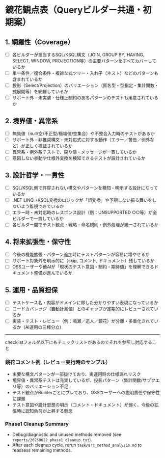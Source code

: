 # 鏡花観点表（Queryビルダー共通・初期案）

## 1. 網羅性（Coverage）
- [ ] 各ビルダーが担当するSQL/KSQL構文（JOIN, GROUP BY, HAVING, SELECT, WINDOW, PROJECTION等）の主要パターンをすべてカバーしているか
- [ ] 単一条件／複合条件・複雑な式ツリー・入れ子（ネスト）などのパターンも含まれているか
- [ ] 投影（Select/Projection）のバリエーション（匿名型・型指定・集計関数・式展開等）を網羅しているか
- [ ] サポート外・未実装・仕様上制約のあるパターンのテストも用意されているか

## 2. 境界値・異常系
- [ ] 無効値（null/空/不正型/極端値/空集合）や不整合入力時のテストがあるか
- [ ] サポート外・非推奨構文・未対応式に対する動作（エラー／警告／例外など）が正しく検証されているか
- [ ] 異常系・例外系テストで、戻り値・メッセージが一貫しているか
- [ ] 意図しない挙動や仕様外変換を検知できるテストが設計されているか

## 3. 設計哲学・一貫性
- [ ] SQL/KSQL側で許容されない構文やパターンを検知・明示する設計になっているか
- [ ] .NET LINQ→KSQL変換のロジックが「誤変換」や予期しない振る舞いをしないよう監視できているか
- [ ] エラー時・未対応時のレスポンス設計（例：UNSUPPORTED ○○等）が全ビルダーで一貫しているか
- [ ] 各ビルダー間でテスト観点・戦略・命名規則・例外処理が統一されているか

## 4. 将来拡張性・保守性
- [ ] 今後の機能拡張・パターン追加時にテストパターンが容易に増やせるか
- [ ] サポート対象外を明示的に（skip, コメント, ドキュメント）残しているか
- [ ] OSSユーザーや他AIが「現状のテスト意図・制約・期待値」を理解できるドキュメント整備が進んでいるか

## 5. 運用・品質担保
- [ ] テストケース名・内容がドメインに即した分かりやすい表現になっているか
- [ ] コードカバレッジ（自動計測値）とのギャップが定期的にレビューされているか
- [ ] 実装・テスト・レビュー（例：鳴瀬／迅人／鏡花）が分離・多重化されているか（AI運用の三権分立）

---
checklistフォルダ以下にもチェックリストがあるのでそれを参照し対応すること

### 鏡花コメント例（レビュー実行時のサンプル）

- 主要な構文パターンが一部抜けており、実運用時の仕様漏れリスク
- 境界値・異常系テストは充実しているが、投影パターン（集計関数/サブクエリ等）のバリエーション不足
- テスト観点がBuilderごとにブレており、OSSユーザーへの説明責任や保守性に課題
- テスト意図や設計思想の明示（コメント・ドキュメント）が弱く、今後の拡張時に認知負荷が上昇する懸念


### Phase1 Cleanup Summary
- Debug/diagnostic and unused methods removed (see `reports/20250622_phase1_cleanup.txt`).
- After each cleanup cycle, rerun `task/src_method_analysis.md` to reassess remaining methods.
